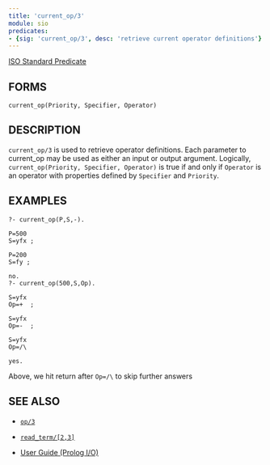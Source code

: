 ```yaml
---
title: 'current_op/3'
module: sio
predicates:
- {sig: 'current_op/3', desc: 'retrieve current operator definitions'}
---
```

[ISO Standard Predicate](http://www.deransart.fr/prolog/bips.html#operators)

## FORMS
```
current_op(Priority, Specifier, Operator)
```
## DESCRIPTION

`current_op/3` is used to retrieve operator definitions. Each parameter to current_op may be used as either an input or output argument. Logically, `current_op(Priority, Specifier, Operator)` is true if and only if `Operator` is an operator with properties defined by `Specifier` and `Priority`.

## EXAMPLES
```
?- current_op(P,S,-).

P=500 
S=yfx ;

P=200 
S=fy ;

no.
?- current_op(500,S,Op).

S=yfx 
Op=+  ;

S=yfx 
Op=-  ;

S=yfx 
Op=/\ 

yes.
```
Above, we hit return after `Op=/\` to skip further answers

## SEE ALSO

- [`op/3`](op.html)
- [`read_term/[2,3]`](read.html)

- [User Guide (Prolog I/O)](../guide/10-Prolog-I-O.html)
